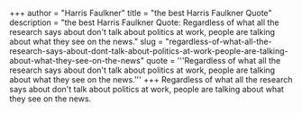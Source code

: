 +++
author = "Harris Faulkner"
title = "the best Harris Faulkner Quote"
description = "the best Harris Faulkner Quote: Regardless of what all the research says about don't talk about politics at work, people are talking about what they see on the news."
slug = "regardless-of-what-all-the-research-says-about-dont-talk-about-politics-at-work-people-are-talking-about-what-they-see-on-the-news"
quote = '''Regardless of what all the research says about don't talk about politics at work, people are talking about what they see on the news.'''
+++
Regardless of what all the research says about don't talk about politics at work, people are talking about what they see on the news.
